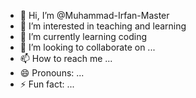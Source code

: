- 👋 Hi, I’m @Muhammad-Irfan-Master
- 👀 I’m interested in teaching and learning 
- 🌱 I’m currently learning coding 
- 💞️ I’m looking to collaborate on ...
- 📫 How to reach me ...
- 😄 Pronouns: ...
- ⚡ Fun fact: ...

<!---
Muhammad-Irfan-Master/Muhammad-Irfan-Master is a ✨ special ✨ repository because its `README.md` (this file) appears on your GitHub profile.
You can click the Preview link to take a look at your changes.
--->
